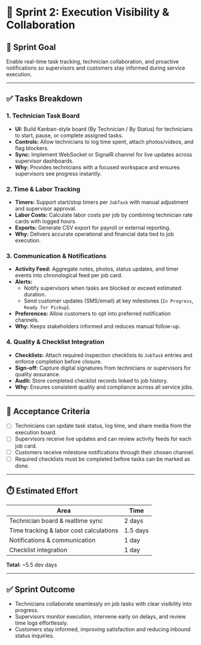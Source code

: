 # 🔧 Sprint 2: Execution Visibility & Collaboration

## 🎯 Sprint Goal
Enable real-time task tracking, technician collaboration, and proactive notifications so supervisors and customers stay informed during service execution.

---

## ✅ Tasks Breakdown

### 1. Technician Task Board
- **UI:** Build Kanban-style board (By Technician / By Status) for technicians to start, pause, or complete assigned tasks.
- **Controls:** Allow technicians to log time spent, attach photos/videos, and flag blockers.
- **Sync:** Implement WebSocket or SignalR channel for live updates across supervisor dashboards.
- **Why:** Provides technicians with a focused workspace and ensures supervisors see progress instantly.

### 2. Time & Labor Tracking
- **Timers:** Support start/stop timers per `JobTask` with manual adjustment and supervisor approval.
- **Labor Costs:** Calculate labor costs per job by combining technician rate cards with logged hours.
- **Exports:** Generate CSV export for payroll or external reporting.
- **Why:** Delivers accurate operational and financial data tied to job execution.

### 3. Communication & Notifications
- **Activity Feed:** Aggregate notes, photos, status updates, and timer events into chronological feed per job card.
- **Alerts:**
  - Notify supervisors when tasks are blocked or exceed estimated duration.
  - Send customer updates (SMS/email) at key milestones (`In Progress`, `Ready for Pickup`).
- **Preferences:** Allow customers to opt into preferred notification channels.
- **Why:** Keeps stakeholders informed and reduces manual follow-up.

### 4. Quality & Checklist Integration
- **Checklists:** Attach required inspection checklists to `JobTask` entries and enforce completion before closure.
- **Sign-off:** Capture digital signatures from technicians or supervisors for quality assurance.
- **Audit:** Store completed checklist records linked to job history.
- **Why:** Ensures consistent quality and compliance across all service jobs.

---

## 📌 Acceptance Criteria
- [ ] Technicians can update task status, log time, and share media from the execution board.
- [ ] Supervisors receive live updates and can review activity feeds for each job card.
- [ ] Customers receive milestone notifications through their chosen channel.
- [ ] Required checklists must be completed before tasks can be marked as done.

---

## ⏱️ Estimated Effort
| Area | Time |
|------|------|
| Technician board & realtime sync | 2 days |
| Time tracking & labor cost calculations | 1.5 days |
| Notifications & communication | 1 day |
| Checklist integration | 1 day |

**Total:** ~5.5 dev days

---

## ✅ Sprint Outcome
- Technicians collaborate seamlessly on job tasks with clear visibility into progress.
- Supervisors monitor execution, intervene early on delays, and review time logs effortlessly.
- Customers stay informed, improving satisfaction and reducing inbound status inquiries.
